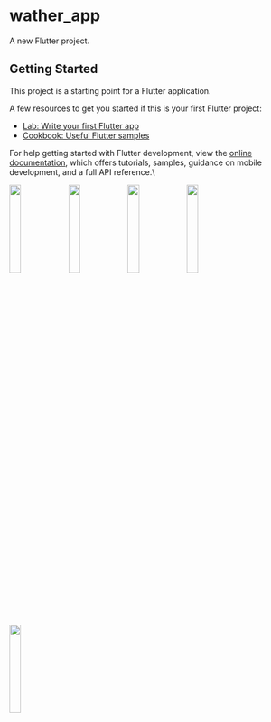 # wather_app

A new Flutter project.

## Getting Started

This project is a starting point for a Flutter application.

A few resources to get you started if this is your first Flutter project:

- [Lab: Write your first Flutter app](https://docs.flutter.dev/get-started/codelab)
- [Cookbook: Useful Flutter samples](https://docs.flutter.dev/cookbook)

For help getting started with Flutter development, view the
[online documentation](https://docs.flutter.dev/), which offers tutorials,
samples, guidance on mobile development, and a full API reference.\



<p>
    <img src="https://user-images.githubusercontent.com/113762162/233272376-c42b3701-b342-4abb-8daf-1e12409d315c.png" hight="20%". width="20%">
    <img src="https://user-images.githubusercontent.com/113762162/233272486-33cb8e7e-9c61-4261-98f4-049dbfb2a015.png" hight="20%". width="20%">
    <img src="https://user-images.githubusercontent.com/113762162/233272497-ae8deeee-53cb-4f7f-ae88-7a82ba29a5b5.png" hight="20%". width="20%">
    <img src="https://user-images.githubusercontent.com/113762162/233272505-1e101a9f-edd2-4e2c-80b4-d05390af620d.png" hight="20%". width="20%">
    <img src="https://user-images.githubusercontent.com/113762162/233272529-f8162442-cbd2-4e26-a8f9-a472e2afe2c7.png" hight="20%". width="20%">
</p>
